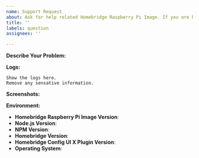 ```yaml
---
name: Support Request
about: Ask for help related Homebridge Raspberry Pi Image. If you are having an issue with a certain plugin please raise the issue on the plugins project page instead. 
title: ''
labels: question
assignees: ''

---
```


<!-- You must use the issue template below when submitting a support request -->

<!-- If you are having an issue with a certain plugin please raise this issue on the plugins project page instead.  -->

**Describe Your Problem:**
<!-- A clear and concise description of what problem you are trying to solve. -->

**Logs:**

```
Show the logs here.
Remove any sensative information.
```

**Screenshots:**
<!-- If applicable, add screenshots to help explain your problem. -->

**Environment:**

* **Homebridge Raspberry Pi Image Version**:
* **Node.js Version**: <!-- node -v -->
* **NPM Version**: <!-- npm -v -->
* **Homebridge Version**: <!-- homebridge -V -->
* **Homebridge Config UI X Plugin Version**: <!-- hb-service -v -->
* **Operating System**: <!-- Raspbian / Ubuntu / Debian / Windows / macOS / Docker -->


<!-- Click the "Preview" tab before you submit to ensure the formatting is correct. -->
